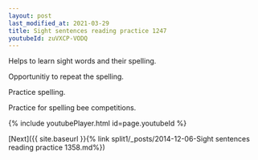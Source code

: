 ```yaml
---
layout: post
last_modified_at: 2021-03-29
title: Sight sentences reading practice 1247
youtubeId: zuVXCP-VODQ
---
```

 
 
Helps to learn sight words and their spelling.

Opportunitiy to repeat the spelling. 

Practice spelling. 
 
Practice for spelling bee competitions. 
 
{% include youtubePlayer.html id=page.youtubeId %}
 
 

[Next]({{ site.baseurl }}{% link  split1/_posts/2014-12-06-Sight sentences reading practice 1358.md%})
 
